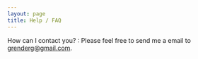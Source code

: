 ```yaml
---
layout: page
title: Help / FAQ
---
```


How can I contact you?
: Please feel free to send me a email to [grenderg@gmail.com](grenderg@gmail.com).

